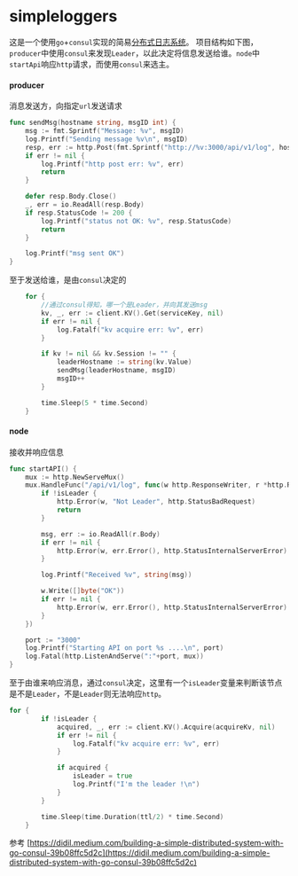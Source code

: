 # simpleloggers

这是一个使用`go`+`consul`实现的简易[分布式日志系统](https://github.com/pojiang20/simpleloggers)。
项目结构如下图，`producer`中使用`consul`来发现`Leader`，以此决定将信息发送给谁。`node`中`startApi`响应`http`请求，而使用`consul`来选主。

#### producer
消息发送方，向指定`url`发送请求
```go
func sendMsg(hostname string, msgID int) {
	msg := fmt.Sprintf("Message: %v", msgID)
	log.Printf("Sending message %v\n", msgID)
	resp, err := http.Post(fmt.Sprintf("http://%v:3000/api/v1/log", hostname), "text/plain", strings.NewReader(msg))
	if err != nil {
		log.Printf("http post err: %v", err)
		return
	}

	defer resp.Body.Close()
	_, err = io.ReadAll(resp.Body)
	if resp.StatusCode != 200 {
		log.Printf("status not OK: %v", resp.StatusCode)
		return
	}

	log.Printf("msg sent OK")
}
```
至于发送给谁，是由`consul`决定的
```go
	for {
		//通过consul得知，哪一个是Leader，并向其发送msg
		kv, _, err := client.KV().Get(serviceKey, nil)
		if err != nil {
			log.Fatalf("kv acquire err: %v", err)
		}

		if kv != nil && kv.Session != "" {
			leaderHostname := string(kv.Value)
			sendMsg(leaderHostname, msgID)
			msgID++
		}

		time.Sleep(5 * time.Second)
	}
```
#### node
接收并响应信息
```go
func startAPI() {
	mux := http.NewServeMux()
	mux.HandleFunc("/api/v1/log", func(w http.ResponseWriter, r *http.Request) {
		if !isLeader {
			http.Error(w, "Not Leader", http.StatusBadRequest)
			return
		}

		msg, err := io.ReadAll(r.Body)
		if err != nil {
			http.Error(w, err.Error(), http.StatusInternalServerError)
		}

		log.Printf("Received %v", string(msg))

		w.Write([]byte("OK"))
		if err != nil {
			http.Error(w, err.Error(), http.StatusInternalServerError)
		}
	})

	port := "3000"
	log.Printf("Starting API on port %s ....\n", port)
	log.Fatal(http.ListenAndServe(":"+port, mux))
}
```
至于由谁来响应消息，通过`consul`决定，这里有一个`isLeader`变量来判断该节点是不是`Leader`，不是`Leader`则无法响应`http`。
```go
for {
        if !isLeader {
            acquired, _, err := client.KV().Acquire(acquireKv, nil)
            if err != nil {
                log.Fatalf("kv acquire err: %v", err)
            }

            if acquired {
                isLeader = true
                log.Printf("I'm the leader !\n")
            }
        }

        time.Sleep(time.Duration(ttl/2) * time.Second)
    }
```
参考
[https://didil.medium.com/building-a-simple-distributed-system-with-go-consul-39b08ffc5d2c](https://didil.medium.com/building-a-simple-distributed-system-with-go-consul-39b08ffc5d2c)

